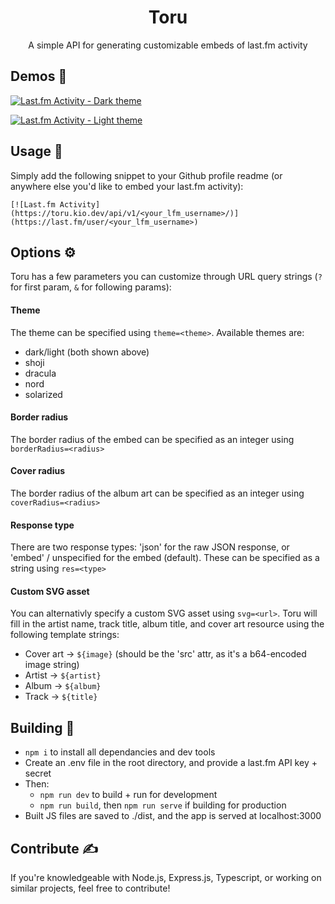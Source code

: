 <div align=center>
<h1>Toru</h1>
<p>A simple API for generating customizable embeds of last.fm activity</p>
</div>

## Demos 🚧

[![Last.fm Activity - Dark theme](https://toru.kio.dev/api/v1/kiosion/?theme=dark)](https://last.fm/user/kiosion)

[![Last.fm Activity - Light theme](https://toru.kio.dev/api/v1/kiosion/?theme=light)](https://last.fm/user/kiosion)

## Usage 🔧

Simply add the following snippet to your Github profile readme (or anywhere else you'd like to embed your last.fm activity):
```
[![Last.fm Activity](https://toru.kio.dev/api/v1/<your_lfm_username>/)](https://last.fm/user/<your_lfm_username>)
```

## Options ⚙️

Toru has a few parameters you can customize through URL query strings (`?` for first param, `&` for following params):

#### Theme

The theme can be specified using `theme=<theme>`. Available themes are:
- dark/light (both shown above)
- shoji
- dracula
- nord
- solarized

#### Border radius

The border radius of the embed can be specified as an integer using `borderRadius=<radius>`

#### Cover radius

The border radius of the album art can be specified as an integer using `coverRadius=<radius>`

#### Response type

There are two response types: 'json' for the raw JSON response, or 'embed' / unspecified for the embed (default). These can be specified as a string using `res=<type>`

#### Custom SVG asset

You can alternativly specify a custom SVG asset using `svg=<url>`. Toru will fill in the artist name, track title, album title, and cover art resource using the following template strings:
- Cover art -> `${image}` (should be the 'src' attr, as it's a b64-encoded image string)
- Artist -> `${artist}`
- Album -> `${album}`
- Track -> `${title}`

## Building 🔨

- `npm i` to install all dependancies and dev tools
- Create an .env file in the root directory, and provide a last.fm API key + secret
- Then:
	- `npm run dev` to build + run for development
	- `npm run build`, then `npm run serve` if building for production
- Built JS files are saved to ./dist, and the app is served at localhost:3000

## Contribute ✍️
If you're knowledgeable with Node.js, Express.js, Typescript, or working on similar projects, feel free to contribute!
